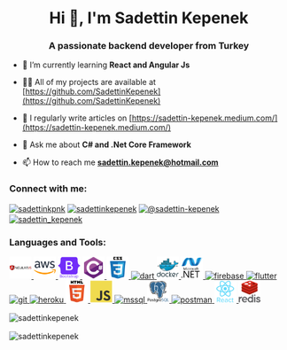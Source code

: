 <h1 align="center">Hi 👋, I'm Sadettin Kepenek</h1>
<h3 align="center">A passionate backend developer from Turkey</h3>

- 🌱 I’m currently learning **React and Angular Js**

- 👨‍💻 All of my projects are available at [https://github.com/SadettinKepenek](https://github.com/SadettinKepenek)

- 📝 I regularly write articles on [https://sadettin-kepenek.medium.com/](https://sadettin-kepenek.medium.com/)

- 💬 Ask me about **C# and .Net Core Framework**

- 📫 How to reach me **sadettin.kepenek@hotmail.com**

<h3 align="left">Connect with me:</h3>
<p align="left">
<a href="https://twitter.com/sadettinkpnk" target="blank"><img align="center" src="https://cdn.jsdelivr.net/npm/simple-icons@3.0.1/icons/twitter.svg" alt="sadettinkpnk" height="30" width="40" /></a>
<a href="https://linkedin.com/in/sadettinkepenek" target="blank"><img align="center" src="https://cdn.jsdelivr.net/npm/simple-icons@3.0.1/icons/linkedin.svg" alt="sadettinkepenek" height="30" width="40" /></a>
<a href="https://medium.com/@sadettinkepenek" target="blank"><img align="center" src="https://cdn.jsdelivr.net/npm/simple-icons@3.0.1/icons/medium.svg" alt="@sadettin-kepenek" height="30" width="40" /></a>
<a href="https://www.hackerrank.com/sadettin_kepenek" target="blank"><img align="center" src="https://cdn.jsdelivr.net/npm/simple-icons@3.0.1/icons/hackerrank.svg" alt="sadettin_kepenek" height="30" width="40" /></a>
</p>

<h3 align="left">Languages and Tools:</h3>
<p align="left"> <a href="https://angular.io" target="_blank"> <img src="https://raw.githubusercontent.com/devicons/devicon/master/icons/angularjs/angularjs-original-wordmark.svg" alt="angularjs" width="40" height="40"/> </a> <a href="https://aws.amazon.com" target="_blank"> <img src="https://raw.githubusercontent.com/devicons/devicon/master/icons/amazonwebservices/amazonwebservices-original-wordmark.svg" alt="aws" width="40" height="40"/> </a> <a href="https://getbootstrap.com" target="_blank"> <img src="https://raw.githubusercontent.com/devicons/devicon/master/icons/bootstrap/bootstrap-plain-wordmark.svg" alt="bootstrap" width="40" height="40"/> </a> <a href="https://www.w3schools.com/cs/" target="_blank"> <img src="https://raw.githubusercontent.com/devicons/devicon/master/icons/csharp/csharp-original.svg" alt="csharp" width="40" height="40"/> </a> <a href="https://www.w3schools.com/css/" target="_blank"> <img src="https://raw.githubusercontent.com/devicons/devicon/master/icons/css3/css3-original-wordmark.svg" alt="css3" width="40" height="40"/> </a> <a href="https://dart.dev" target="_blank"> <img src="https://www.vectorlogo.zone/logos/dartlang/dartlang-icon.svg" alt="dart" width="40" height="40"/> </a> <a href="https://www.docker.com/" target="_blank"> <img src="https://raw.githubusercontent.com/devicons/devicon/master/icons/docker/docker-original-wordmark.svg" alt="docker" width="40" height="40"/> </a> <a href="https://dotnet.microsoft.com/" target="_blank"> <img src="https://raw.githubusercontent.com/devicons/devicon/master/icons/dot-net/dot-net-original-wordmark.svg" alt="dotnet" width="40" height="40"/> </a> <a href="https://firebase.google.com/" target="_blank"> <img src="https://www.vectorlogo.zone/logos/firebase/firebase-icon.svg" alt="firebase" width="40" height="40"/> </a> <a href="https://flutter.dev" target="_blank"> <img src="https://www.vectorlogo.zone/logos/flutterio/flutterio-icon.svg" alt="flutter" width="40" height="40"/> </a> <a href="https://git-scm.com/" target="_blank"> <img src="https://www.vectorlogo.zone/logos/git-scm/git-scm-icon.svg" alt="git" width="40" height="40"/> </a> <a href="https://heroku.com" target="_blank"> <img src="https://www.vectorlogo.zone/logos/heroku/heroku-icon.svg" alt="heroku" width="40" height="40"/> </a> <a href="https://www.w3.org/html/" target="_blank"> <img src="https://raw.githubusercontent.com/devicons/devicon/master/icons/html5/html5-original-wordmark.svg" alt="html5" width="40" height="40"/> </a> <a href="https://developer.mozilla.org/en-US/docs/Web/JavaScript" target="_blank"> <img src="https://raw.githubusercontent.com/devicons/devicon/master/icons/javascript/javascript-original.svg" alt="javascript" width="40" height="40"/> </a> <a href="https://www.microsoft.com/en-us/sql-server" target="_blank"> <img src="https://cdn.worldvectorlogo.com/logos/microsoft-sql-server.svg" alt="mssql" width="40" height="40"/> </a> <a href="https://www.postgresql.org" target="_blank"> <img src="https://raw.githubusercontent.com/devicons/devicon/master/icons/postgresql/postgresql-original-wordmark.svg" alt="postgresql" width="40" height="40"/> </a> <a href="https://postman.com" target="_blank"> <img src="https://www.vectorlogo.zone/logos/getpostman/getpostman-icon.svg" alt="postman" width="40" height="40"/> </a> <a href="https://reactjs.org/" target="_blank"> <img src="https://raw.githubusercontent.com/devicons/devicon/master/icons/react/react-original-wordmark.svg" alt="react" width="40" height="40"/> </a> <a href="https://redis.io" target="_blank"> <img src="https://raw.githubusercontent.com/devicons/devicon/master/icons/redis/redis-original-wordmark.svg" alt="redis" width="40" height="40"/> </a> </p>

<p><img align="center" src="https://github-readme-stats.vercel.app/api/top-langs?username=sadettinkepenek&show_icons=true&locale=en&layout=compact" alt="sadettinkepenek" /></p>

<p><img align="center" src="https://github-readme-streak-stats.herokuapp.com/?user=sadettinkepenek&" alt="sadettinkepenek" /></p>
